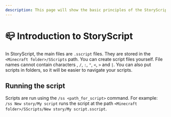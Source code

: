 ```yaml
---
description: This page will show the basic principles of the StoryScript mod.
---
```


# 📪 Introduction to StoryScript

In StoryScript, the main files are `.sscript` files. They are stored in the `<Minecraft folder>/SScripts` path. You can create script files yourself. File names cannot contain characters , `/`, `:`, `"`, `<`, `>` and `|`. You can also put scripts in folders, so it will be easier to navigate your scripts.

## Running the script

Scripts are run using the `/ss <path_for_script>` command. For example: `/ss New story/My script` runs the script at the path `<Minecraft folder>/SScripts/New story/My script.sscript`.
